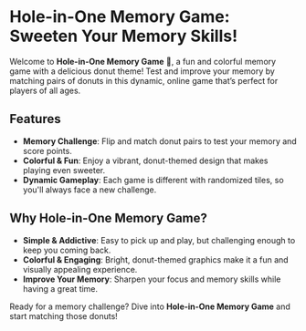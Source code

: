 # Hole-in-One Memory Game: Sweeten Your Memory Skills!

Welcome to **Hole-in-One Memory Game** 🍩, a fun and colorful memory game with a delicious donut theme! Test and improve your memory by matching pairs of donuts in this dynamic, online game that’s perfect for players of all ages.

## Features

- **Memory Challenge**: Flip and match donut pairs to test your memory and score points.
- **Colorful & Fun**: Enjoy a vibrant, donut-themed design that makes playing even sweeter.
- **Dynamic Gameplay**: Each game is different with randomized tiles, so you'll always face a new challenge.

## Why Hole-in-One Memory Game?

- **Simple & Addictive**: Easy to pick up and play, but challenging enough to keep you coming back.
- **Colorful & Engaging**: Bright, donut-themed graphics make it a fun and visually appealing experience.
- **Improve Your Memory**: Sharpen your focus and memory skills while having a great time.

Ready for a memory challenge? Dive into **Hole-in-One Memory Game** and start matching those donuts!
